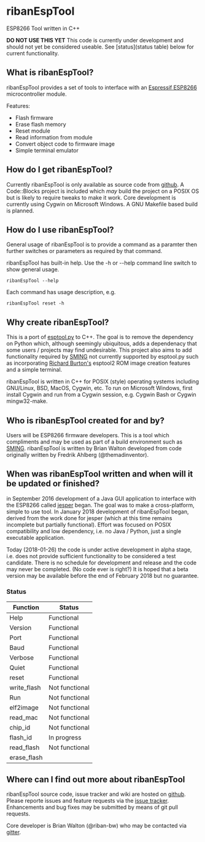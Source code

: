 # ribanEspTool
ESP8266 Tool written in C++

**DO NOT USE THIS YET**
This code is currently under development and should not yet be considered useable. See [status](status table) below for current functionality.

## What is ribanEspTool?
ribanEspTool provides a set of tools to interface with an [Espressif ESP8266](https://www.espressif.com/en/products/hardware/esp8266ex/overview) microcontroller module.

Features:
* Flash firmware
* Erase flash memory
* Reset module
* Read information from module
* Convert object code to firmware image
* Simple terminal emulator

## How do I get ribanEspTool?
Currently ribanEspTool is only available as source code from [github](https://github.com/riban-bw/ribanEspTool). A Code::Blocks project is included which *may* build the project on a POSIX OS but is likely to require tweaks to make it work. Core development is currently using Cygwin on Microsoft Windows. A GNU Makefile based build is planned.

## How do I use ribanEspTool?
General usage of ribanEspTool is to provide a command as a paramter then further switches or parameters as required by that command.

ribanEspTool has built-in help. Use the -h or --help command line switch to show general usage.

`ribanEspTool --help`

Each command has usage description, e.g.

`ribanEspTool reset -h`

## Why create ribanEspTool?
This is a port of [esptool.py](https://github.com/espressif/esptool) to C++. The goal is to remove the dependency on Python which, although seemingly ubiquitous, adds a dependenacy that some users / projects may find undesirable. This project also aims to add functionality required by [SMING](https://github.com/SmingHub/Sming) not currently supported by esptool.py such as incorporating [Richard Burton's](http://richard.burtons.org/) esptool2 ROM image creation features and a simple terminal.

ribanEspTool is written in C++ for POSIX (style) operating systems including GNU/Linux, BSD, MacOS, Cygwin, etc. To run on Microsoft Windows, first install Cygwin and run from a Cygwin session, e.g. Cygwin Bash or Cygwin mingw32-make.

## Who is ribanEspTool created for and by?
Users will be ESP8266 firmware developers. This is a tool which compliments and may be used as part of a build environment such as [SMING](https://github.com/SmingHub/Sming).
ribanEspTool is written by Brian Walton developed from code originally written by Fredrik Ahlberg (@themadinventor).

## When was ribanEspTool written and when will it be updated or finished?
in September 2016 development of a Java GUI application to interface with the ESP8266 called [jesper](https://github.com/riban-bw/jesper/commits/master) began. The goal was to make a cross-platform, simple to use tool. In January 2018 development of ribanEspTool began, derived from the work done for jesper (which at this time remains incomplete but partially functional). Effort was focused on POSIX compatibility and low dependency, i.e. no Java / Python, just a single executable application.

Today (2018-01-26) the code is under active development in alpha stage, i.e. does not provide sufficient functionality to be considered a test candidate. There is no schedule for development and release and the code may never be completed. (No code ever is right?) It is hoped that a beta version may be available before the end of February 2018 but no guarantee.

### Status

|Function|Status|
|--------|------|
|Help|Functional|
|Version|Functional|
|Port|Functional|
|Baud|Functional|
|Verbose|Functional|
|Quiet|Functional|
|reset|Functional|
|write_flash|Not functional|
|Run|Not functional|
|elf2image|Not functional|
|read_mac|Not functional|
|chip_id|Not functional|
|flash_id|In progress|
|read_flash|Not functional|
|erase_flash||Not functional|

## Where can I find out more about ribanEspTool
ribanEspTool source code, issue tracker and wiki are hosted on [github](https://github.com/riban-bw/ribanEspTool). Please reporte issues and feature requests via the [issue tracker](https://github.com/riban-bw/ribanEspTool/issues). Enhancements and bug fixes may be submitted by means of git pull requests.

Core developer is Brian Walton (@riban-bw) who may be contacted via [gitter](https://gitter.im/).
